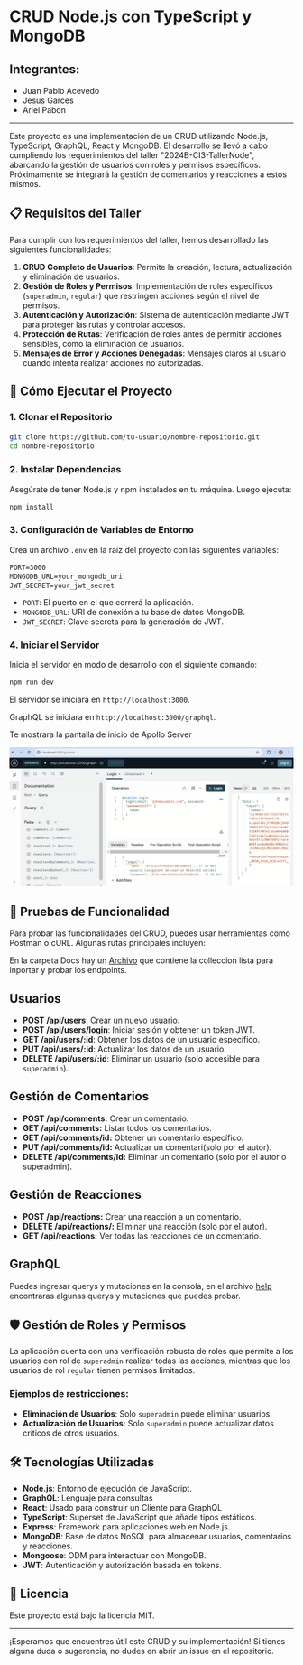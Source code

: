 # CRUD Node.js con TypeScript y MongoDB

## Integrantes:
- Juan Pablo Acevedo
- Jesus Garces
- Ariel Pabon

---

Este proyecto es una implementación de un CRUD utilizando Node.js, TypeScript, GraphQL, React y MongoDB. El desarrollo se llevó a cabo cumpliendo los requerimientos del taller "2024B-CI3-TallerNode", abarcando la gestión de usuarios con roles y permisos específicos. Próximamente se integrará la gestión de comentarios y reacciones a estos mismos.

## 📋 Requisitos del Taller

Para cumplir con los requerimientos del taller, hemos desarrollado las siguientes funcionalidades:

1. **CRUD Completo de Usuarios**: Permite la creación, lectura, actualización y eliminación de usuarios.
2. **Gestión de Roles y Permisos**: Implementación de roles específicos (`superadmin`, `regular`) que restringen acciones según el nivel de permisos.
3. **Autenticación y Autorización**: Sistema de autenticación mediante JWT para proteger las rutas y controlar accesos.
4. **Protección de Rutas**: Verificación de roles antes de permitir acciones sensibles, como la eliminación de usuarios.
5. **Mensajes de Error y Acciones Denegadas**: Mensajes claros al usuario cuando intenta realizar acciones no autorizadas.

## 🚀 Cómo Ejecutar el Proyecto

### 1. **Clonar el Repositorio**


```bash
git clone https://github.com/tu-usuario/nombre-repositorio.git
cd nombre-repositorio

```

### 2\. **Instalar Dependencias**

Asegúrate de tener Node.js y npm instalados en tu máquina. Luego ejecuta:

```bash
npm install
```

### 3\. **Configuración de Variables de Entorno**

Crea un archivo `.env` en la raíz del proyecto con las siguientes variables:

```env
PORT=3000
MONGODB_URL=your_mongodb_uri
JWT_SECRET=your_jwt_secret
```
*   `PORT`: El puerto en el que correrá la aplicación.
*   `MONGODB_URL`: URI de conexión a tu base de datos MongoDB.
*   `JWT_SECRET`: Clave secreta para la generación de JWT.

### 4\. **Iniciar el Servidor**

Inicia el servidor en modo de desarrollo con el siguiente comando:

```bash
npm run dev
```

El servidor se iniciará en `http://localhost:3000`.

<p>

GraphQL se iniciara en `http://localhost:3000/graphql`.

Te mostrara la pantalla de inicio de Apollo Server

![](/imgs//apolloServer.png)

🧪 Pruebas de Funcionalidad
---------------------------

Para probar las funcionalidades del CRUD, puedes usar herramientas como Postman o cURL. Algunas rutas principales incluyen:

En la carpeta Docs hay un [Archivo](/Docs/thunder-collection_postman_comments_manager.json) que contiene la colleccion lista para inportar y probar los endpoints.

## Usuarios

*   **POST /api/users**: Crear un nuevo usuario.
*   **POST /api/users/login**: Iniciar sesión y obtener un token JWT.
*   **GET /api/users/:id**: Obtener los datos de un usuario específico.
*   **PUT /api/users/:id**: Actualizar los datos de un usuario.
*   **DELETE /api/users/:id**: Eliminar un usuario (solo accesible para `superadmin`).

## Gestión de Comentarios

*   **POST /api/comments:** Crear un comentario.
*   **GET /api/comments:** Listar todos los comentarios.
*   **GET /api/comments/id:** Obtener un comentario específico.
*   **PUT /api/comments/id:** Actualizar un comentari(solo por el autor).
*   **DELETE /api/comments/id:** Eliminar un comentario (solo por el autor o superadmin).

## Gestión de Reacciones

* **POST /api/reactions:** Crear una reacción a un comentario.
* **DELETE /api/reactions/:** Eliminar una reacción (solo por el autor).
* **GET /api/reactions:** Ver todas las reacciones de un comentario.

## GraphQL

Puedes ingresar querys y mutaciones en la consola, en el archivo [help](/Docs/help.graphql) encontraras algunas querys y mutaciones que puedes probar.

🛡️ Gestión de Roles y Permisos
-------------------------------

La aplicación cuenta con una verificación robusta de roles que permite a los usuarios con rol de `superadmin` realizar todas las acciones, mientras que los usuarios de rol `regular` tienen permisos limitados.

### Ejemplos de restricciones:

*   **Eliminación de Usuarios**: Solo `superadmin` puede eliminar usuarios.
*   **Actualización de Usuarios**: Solo `superadmin` puede actualizar datos críticos de otros usuarios.



🛠️ Tecnologías Utilizadas
--------------------------

*   **Node.js**: Entorno de ejecución de JavaScript.
* **GraphQL**: Lenguaje para consultas
* **React**: Usado para construir un Cliente para GraphQL
*   **TypeScript**: Superset de JavaScript que añade tipos estáticos.
*   **Express**: Framework para aplicaciones web en Node.js.
*   **MongoDB**: Base de datos NoSQL para almacenar usuarios, comentarios y reacciones.
*   **Mongoose**: ODM para interactuar con MongoDB.
*   **JWT**: Autenticación y autorización basada en tokens.

📜 Licencia
-----------

Este proyecto está bajo la licencia MIT.

* * *

¡Esperamos que encuentres útil este CRUD y su implementación! Si tienes alguna duda o sugerencia, no dudes en abrir un issue en el repositorio.